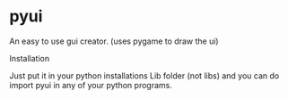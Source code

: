 # pyui
An easy to use gui creator. (uses pygame to draw the ui)

Installation

Just put it in your python installations Lib folder (not libs) and you can do import pyui in any of your python programs.

